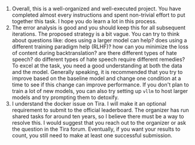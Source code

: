1. Overall, this is a well-organized and well-executed project. You have completed almost every instructions and spent non-trivial effort to put together this task. I hope you do learn a lot in this process. 
2. The error analysis is good and you should keep this for all subsequent iterations. The proposed strategy is a bit vague. You can try to think about questions like: does using a larger model can help? does using a different training paradigm help (RLHF)? how can you minimize the loss of content during backtranslation? are there different types of hate speech? do different types of hate speech require different remedies? To excel at the task, you need a good understanding at both the data and the model. Generally speaking, it is recommended that you try to improve based on the baseline model and change one condition at a time to see if this change can improve performance. If you don't plan to train a lot of new models, you can also try setting up `vllm` to host larger models and try prompting them to detoxify.  
3. I understand the docker issue on Tira. I will make it an optional requirement to submit to the official leaderboard. The organizer has run shared tasks for around ten years, so I believe there must be a way to resolve this. I would suggest that you reach out to the organizer or ask the question in the Tira forum. Eventually, if you want your results to count, you still need to make at least one successful submission.
